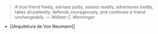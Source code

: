 > A true friend freely, advises justly, assists readily, adventures boldly, takes all patiently, defends courageously, and continues a friend unchangeably.
> — <cite>William C. Menninger</cite>

- [[Arquitetura de Von Neumann]] 